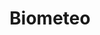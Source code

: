 ---
title: Biometeo
organization: Centro Interdipartimentale Di Bioclimatologia
notes: Biometeo di Prato rilasciate da Università di FIrenze fonte Centro Interpandimentale Di Bioclimatologia. Licenza CC BY 4.0. Aggiornati quotidianamente alle 8 e alle 16.
resources:
  - name: Biometeo in lingua italiana
    url: 'https://raw.githubusercontent.com/iltempe/opendataprato/master/biometeo-ita.xml'
    format: xml
  - name: Biometeo in lingua inglese
    url: 'https://raw.githubusercontent.com/iltempe/opendataprato/master/biometeo-eng.xml'
    format: xml
category:
  - Ambiente
  - Meteo
maintainer: iltempe
maintainer_email: mtempestini@gmail.com
---